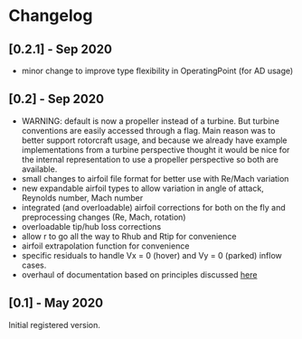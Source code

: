 # Changelog


## [0.2.1] - Sep 2020

- minor change to improve type flexibility in OperatingPoint (for AD usage)

## [0.2] - Sep 2020

- WARNING: default is now a propeller instead of a turbine.  But turbine conventions are easily accessed through a flag.  Main reason was to better support rotorcraft usage, and because we already have example implementations from a turbine perspective thought it would be nice for the internal representation to use a propeller perspective so both are available.
- small changes to airfoil file format for better use with Re/Mach variation
- new expandable airfoil types to allow variation in angle of attack, Reynolds number, Mach number
- integrated (and overloadable) airfoil corrections for both on the fly and preprocessing changes (Re, Mach, rotation)
- overloadable tip/hub loss corrections
- allow r to go all the way to Rhub and Rtip for convenience
- airfoil extrapolation function for convenience
- specific residuals to handle Vx = 0 (hover) and Vy = 0 (parked) inflow cases.
- overhaul of documentation based on principles discussed [here](https://documentation.divio.com)

## [0.1] - May 2020

Initial registered version.